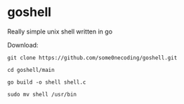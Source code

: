 # goshell
Really simple unix shell written in go

Download:
```
git clone https://github.com/some0necoding/goshell.git

cd goshell/main

go build -o shell shell.c

sudo mv shell /usr/bin
```
